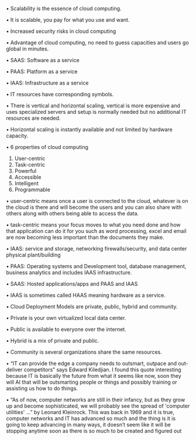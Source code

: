 •	Scalability is the essence of cloud computing.

•	It is scalable, you pay for what you use and want.

•	Increased security risks in cloud computing

•	Advantage of cloud computing, no need to guess capacities and users go global in minutes.

•	SAAS: Software as a service

•	PAAS: Platform as a service

•	IAAS: Infrastructure as a service

•	IT resources have corresponding symbols.

•	There is vertical and horizontal scaling, vertical is more expensive and uses specialized servers and setup is normally needed but no additional IT resources are needed.

•	Horizontal scaling is instantly available and not limited by hardware capacity.

•	6 properties of cloud computing
1.	User-centric
2.	Task-centric
3.	Powerful
4.	Accessible
5.	Intelligent
6.	Programmable
   
•	user-centric means once a user is connected to the cloud, whatever is on the cloud is there and will become the users and you can also share with others along with others being able to access the data.

•	task-centric means your focus moves to what you need done and how that application can do it for you such as word processing, excel and email are now becoming less important than the documents they make.

•	IAAS: service and storage, networking firewalls/security, and data center physical plant/building

•	PAAS: Operating systems and Development tool, database management, business analytics and includes IAAS infrastructure.

•	SAAS: Hosted applications/apps and PAAS and IAAS

•	IAAS is sometimes called HAAS meaning hardware as a service.

•	Cloud Deployment Models are private, public, hybrid and community.

•	Private is your own virtualized local data center.

•	Public is available to everyone over the internet.

•	Hybrid is a mix of private and public.

•	Community is several organizations share the same resources.

•	“IT can provide the edge a company needs to outsmart, outpace and out-deliver competitors” says Edward Kiledjian. I found this quote interesting because IT is basically the future from what it seems like now, soon they will AI that will be outsmarting people or things and possibly training or assisting us how to do things.

•	“As of now, computer networks are still in their infancy, but as they grow up and become sophisticated, we will probably see the spread of 'computer utilities' ...” by Leonard Kleinrock. This was back in 1969 and it is true, computer networks and IT has advanced so much and the thing is it is going to keep advancing in many ways, it doesn’t seem like it will be stopping anytime soon as there is so much to be created and figured out



